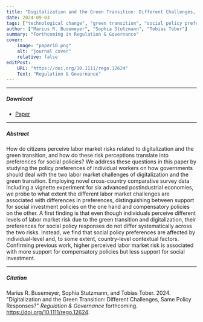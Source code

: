 ```yaml
---
title: "Digitalization and the Green Transition: Different Challenges, Same Policy Responses?" 
date: 2024-09-03
tags: ["technological change", "green transition", "social policy preferences"]
author: ["Marius R. Busemeyer", "Sophia Stutzmann", "Tobias Tober"]
summary: "Forthcoming in Regulation & Governance"
cover:
    image: "paper10.png"
    alt: "journal cover"
    relative: false
editPost:
    URL: "https://doi.org/10.1111/rego.12624"
    Text: "Regulation & Governance"
---
```


---

##### Download

+ [Paper](paper10.pdf)

---

##### Abstract

How do citizens perceive labor market risks related to digitalization and the green transition, and how do these risk perceptions translate into preferences for social policies? We address these questions in this paper by studying the policy preferences of individual workers on how governments should deal with the two labor market challenges of digitalization and the green transition. Employing novel cross-country comparative survey data including a vignette experiment for six advanced postindustrial economies, we probe to what extent the different labor market challenges are associated with differences in preferences, distinguishing between support for social investment policies on the one hand and compensatory policies on the other. A first finding is that even though individuals perceive different levels of labor market risk due to the green transition and digitalization, their preferences for social policy responses do not differ systematically across the two risks. Instead, we find that social policy preferences are affected by individual-level and, to some extent, country-level contextual factors. Confirming previous work, higher perceived labor market risk is associated with more support for compensatory policies but less support for social investment.

---

##### Citation

Marius R. Busemeyer, Sophia Stutzmann, and Tobias Tober. 2024. "Digitalization and the Green Transition: Different Challenges, Same Policy Responses?" *Regulation & Governance* forthcoming. https://doi.org/10.1111/rego.12624.
